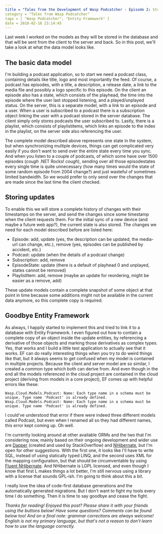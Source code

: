 ```yaml
---
title = "Tales from the Development of Wasp Podcatcher - Episode 2: Stop fighting Entity Framework"
category = "Tales from Wasp Podcatcher"
tags = [ "Wasp Podcatcher", "Entity Framework" ]
date = 2018-02-18 23:14:45
---
```



Last week I worked on the models as they will be stored in the database and that will be sent from the client to the server and back. So in this post, we'll take a look at what the data model looks like.

## The basic data model
I'm building a podcast application, so to start we need a podcast class, containing details like title, logo and most importantly the feed. Of course, a podcast has episodes, with a title, a description, a release date, a link to the media file and possibly a logo specific to this episode. <!-- more --> On the client an episode also has a state, which consists of the playhead, the time into the episode where the user last stopped listening, and a played/unplayed status. On the server, this is a separate model, with a link to an episode and a user. When a user is subscribed to a podcast there is a subscription object linking the user with a podcast stored in the server database. The client simply only stores podcasts the user subscribed to. Lastly, there is a playlist, which consists of playlistitems, which links an episode to the index in the playlist, on the server side also referencing the user.

The complete model described above represents one state in the system, but when synchronizing multiple devices, things can get complicated very easily if you don't want to send over the entire state every time you sync. And when you listen to a couple of podcasts, of which some have over 1500 episodes (*cough* .NET Rocks! *cough*), sending over all those episodestates every single time is quite unnecessary (how many times would the state of some random episode from 2004 change?) and just wasteful of sometimes limited bandwidth. So we would prefer to only send over the changes that are made since the last time the client checked.

## Storing updates
To enable this we will store a complete history of changes with their timestamps on the server, and send the changes since some timestamp when the client requests them. For the initial sync of a new device (and maybe a future web app?), the current state is also stored. The changes we need for each model described before are listed here:

* Episode: add, update (yes, the description can be updated, the media-url can change, etc.), remove (yes, episodes can be published by accident, etc.)
* Podcast: update (when the details of a podcast change)
* Subscription: add, remove
* EpisodeState: update (there is a default of playhead 0 and unplayed, states cannot be removed)
* PlaylistItem: add, remove (maybe an update for reordering, might be easier as a remove, add)

These update models contain a complete snapshot of some object at that point in time because some additions might not be available in the current data anymore, so this complete copy is required.

## Goodbye Entity Framework
As always, I happily started to implement this and tried to link it to a database with Entity Framework. I even figured out how to contain a complete copy of an object inside the update entities, by referencing a derivative of those objects and marking those derivatives as complex types. Yes, that works and I build a little test application to actually see that it works. EF can do really interesting things when you try to do weird things like that, but it always seems to get confused when my model is contained in multiple projects. Because the client and server model are so similar, I created a common type which both can derive from. And even though in the end all the models referenced in the cloud project are contained in the cloud project (deriving from models in a core project), EF comes up with helpful errors like these:

```
Wasp.Cloud.Models.Podcast: Name: Each type name in a schema must be unique. Type name 'Podcast' is already defined.
Wasp.Cloud.Models.Podcast: Name: Each type name in a schema must be unique. Type name 'Podcast' is already defined.
```

I could've understood that error if there were indeed three different models called Podcast, but even when I renamed all so they had different names, this error kept coming up. Oh well.

I'm currently looking around at other available ORMs and the two that I'm considering now, mainly based on their ongoing development and wider use are [Dapper](https://github.com/StackExchange/Dapper) (created and used by StackOverflow) and [NHibernate](http://nhibernate.info/), but I'm open for other suggestions. With the first one, it looks like I'll have to write SQL, instead of using statically typed LINQ, and the second uses XML for the mapping configuration, but that should be circumventable by using [Fluent NHibernate](http://www.fluentnhibernate.org/). And NHibernate is LGPL licensed, and even though I know that first L makes things a lot better, I'm still nervous using a library with a license that sounds GPL-ish. I'm going to think about this a bit.

I really love the idea of code-first database generations and the automatically generated migrations. But I don't want to fight my tools every time I do something. Then it is time to say goodbye and cease the fight.

*Thanks for reading! Enjoyed this post? Please share it with your friends using the buttons below! Have some questions? Comments can be found below too! And on a final note: grammar corrections are always welcome! English is not my primary language, but that's not a reason to don't learn how to use the language correctly.*